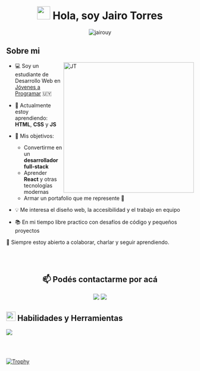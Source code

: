 <h1 align="center"><img src="https://media.giphy.com/media/hvRJCLFzcasrR4ia7z/giphy.gif" width="35"> Hola, soy Jairo Torres</h1>

<p align="center">
  <img src="https://komarev.com/ghpvc/?username=jairouy&label=Profile%20views&style=for-the-badge&color=213E62" alt="jairouy" />
  <!-- Followers <img src="https://img.shields.io/github/followers/jairouy?label=Followers&style=for-the-badge&color=0A1833" /> -->
</p>

<h2>Sobre mi</h2>

  <a href="https://jairouy.github.io" target="_blank"><img align="right" width="350" alt="JT" src="https://jairouy.github.io/assets/imgs/me.png"/></a>
  
  - 💻 Soy un estudiante de Desarrollo Web en <a href="https://jovenesaprogramar.edu.uy" target="_blank">Jóvenes a Programar</a> 🇺🇾
    
  - 🌱 Actualmente estoy aprendiendo: **HTML**, **CSS** y **JS**
    
  - 🚀 Mis objetivos:
    - Convertirme en un **desarrollador full-stack**
    - Aprender **React** y otras tecnologías modernas
    - Armar un portafolio que me represente 💼

  - 💡 Me interesa el diseño web, la accesibilidad y el trabajo en equipo
    
  - 📚 En mi tiempo libre practico con desafíos de código y pequeños proyectos
  
💬 Siempre estoy abierto a colaborar, charlar y seguir aprendiendo.

<br/><br/>

<h2 align="center">📫 Podés contactarme por acá</h2>
<p align="center">
  <a href="https://www.linkedin.com/in/jairo-torres-/" target="_blank"><img src="https://skillicons.dev/icons?i=linkedin"/></a>
  <a href="mailto:jairo.torres.uy@gmail.com"><img src="https://skillicons.dev/icons?i=gmail"/></a>
</p>
<h2><img src="https://media2.giphy.com/media/QssGEmpkyEOhBCb7e1/giphy.gif?cid=ecf05e47a0n3gi1bfqntqmob8g9aid1oyj2wr3ds3mg700bl&rid=giphy.gif" width ="25"> Habilidades y Herramientas</h2>
<img src="https://skillicons.dev/icons?i=html,css,js,vscode,git,github"/>

<br/><br/>

[![Trophy](https://github-profile-trophy.vercel.app/?username=jairouy&theme=onedark&row=1)](https://github.com/ryo-ma/github-profile-trophy)




